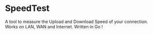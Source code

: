# SpeedTest
A tool to measure the Upload and Download Speed of your connection.
Works on LAN, WAN and Internet.
Written in Go !
